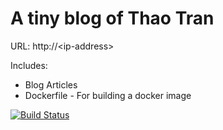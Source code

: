 A tiny blog of Thao Tran
=====

URL: http://\<ip-address\>

Includes:
  * Blog Articles
  * Dockerfile - For building a docker image

[![Build Status](https://travis-ci.com/thaovutran/docker_thblog.svg?branch=master)](https://travis-ci.com/thaovutran/docker_thblog)
